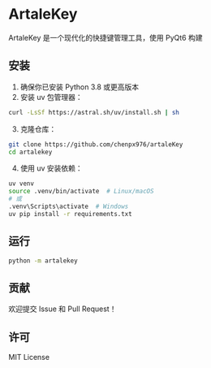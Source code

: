 # ArtaleKey

ArtaleKey 是一个现代化的快捷键管理工具，使用 PyQt6 构建


## 安装

1. 确保你已安装 Python 3.8 或更高版本
2. 安装 uv 包管理器：
```bash
curl -LsSf https://astral.sh/uv/install.sh | sh
```

3. 克隆仓库：
```bash
git clone https://github.com/chenpx976/artaleKey
cd artalekey
```

4. 使用 uv 安装依赖：
```bash
uv venv
source .venv/bin/activate  # Linux/macOS
# 或
.venv\Scripts\activate  # Windows
uv pip install -r requirements.txt
```

## 运行

```bash
python -m artalekey
```

## 贡献

欢迎提交 Issue 和 Pull Request！

## 许可

MIT License 